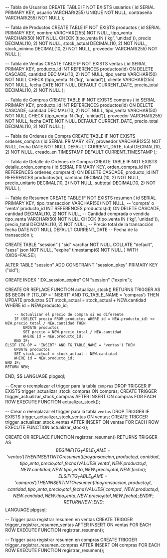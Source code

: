 
-- Tabla de Usuarios
CREATE TABLE IF NOT EXISTS usuarios (
    id SERIAL PRIMARY KEY,
    usuario VARCHAR(255) UNIQUE NOT NULL,
    contraseña VARCHAR(255) NOT NULL
);

-- Tabla de Productos
CREATE TABLE IF NOT EXISTS productos (
    id SERIAL PRIMARY KEY,
    nombre VARCHAR(255) NOT NULL,
    tipo_venta VARCHAR(50) NOT NULL CHECK (tipo_venta IN ('kg', 'unidad')),
    precio DECIMAL(10, 2) NOT NULL,
    stock_actual DECIMAL(10, 2) NOT NULL,
    stock_minimo DECIMAL(10, 2) NOT NULL,
    proveedor VARCHAR(255) NOT NULL
);

-- Tabla de Ventas
CREATE TABLE IF NOT EXISTS ventas (
    id SERIAL PRIMARY KEY,
    producto_id INT REFERENCES productos(id) ON DELETE CASCADE,
    cantidad DECIMAL(10, 2) NOT NULL,
    tipo_venta VARCHAR(50) NOT NULL CHECK (tipo_venta IN ('kg', 'unidad')),
    cliente VARCHAR(255) NOT NULL,
    fecha DATE NOT NULL DEFAULT CURRENT_DATE,
    precio_total DECIMAL(10, 2) NOT NULL
);

-- Tabla de Compras
CREATE TABLE IF NOT EXISTS compras (
    id SERIAL PRIMARY KEY,
    producto_id INT REFERENCES productos(id) ON DELETE CASCADE,
    cantidad DECIMAL(10, 2) NOT NULL,
    tipo_venta VARCHAR(50) NOT NULL CHECK (tipo_venta IN ('kg', 'unidad')),
    proveedor VARCHAR(255) NOT NULL,
    fecha DATE NOT NULL DEFAULT CURRENT_DATE,
    precio_total DECIMAL(10, 2) NOT NULL
);

-- Tabla de Ordenes de Compra
CREATE TABLE IF NOT EXISTS ordenes_compra (
    id SERIAL PRIMARY KEY,
    proveedor VARCHAR(255) NOT NULL,
    fecha DATE NOT NULL DEFAULT CURRENT_DATE,
    total DECIMAL(10, 2) NOT NULL,
    creado_en TIMESTAMP DEFAULT CURRENT_TIMESTAMP
);

-- Tabla de Detalle de Ordenes de Compra
CREATE TABLE IF NOT EXISTS detalle_orden_compra (
    id SERIAL PRIMARY KEY,
    orden_compra_id INT REFERENCES ordenes_compra(id) ON DELETE CASCADE,
    producto_id INT REFERENCES productos(id),
    cantidad DECIMAL(10, 2) NOT NULL,
    precio_unitario DECIMAL(10, 2) NOT NULL,
    subtotal DECIMAL(10, 2) NOT NULL
);

-- Tabla de Resumen
CREATE TABLE IF NOT EXISTS resumen (
    id SERIAL PRIMARY KEY,
    tipo_transaccion VARCHAR(50) NOT NULL,  -- 'compra' o 'venta'
    producto_id INT REFERENCES productos(id) ON DELETE CASCADE,
    cantidad DECIMAL(10, 2) NOT NULL,  -- Cantidad comprada o vendida
    tipo_venta VARCHAR(50) NOT NULL CHECK (tipo_venta IN ('kg', 'unidad')),
    precio_total DECIMAL(10, 2) NOT NULL,  -- Precio total de la transacción
    fecha DATE NOT NULL DEFAULT CURRENT_DATE  -- Fecha de la transacción
);


CREATE TABLE "session" (
  "sid" varchar NOT NULL COLLATE "default",
  "sess" json NOT NULL,
  "expire" timestamp(6) NOT NULL
)
WITH (OIDS=FALSE);

ALTER TABLE "session" ADD CONSTRAINT "session_pkey" PRIMARY KEY ("sid");

CREATE INDEX "IDX_session_expire" ON "session" ("expire");


CREATE OR REPLACE FUNCTION actualizar_stock()
RETURNS TRIGGER AS $$
BEGIN
    IF (TG_OP = 'INSERT' AND TG_TABLE_NAME = 'compras') THEN
        UPDATE productos 
        SET stock_actual = stock_actual + NEW.cantidad 
        WHERE id = NEW.producto_id;
        
        -- Actualizar el precio de compra si es diferente
        IF (SELECT precio FROM productos WHERE id = NEW.producto_id) <> NEW.precio_total / NEW.cantidad THEN
            UPDATE productos 
            SET precio = NEW.precio_total / NEW.cantidad 
            WHERE id = NEW.producto_id;
        END IF;
    ELSIF (TG_OP = 'INSERT' AND TG_TABLE_NAME = 'ventas') THEN
        UPDATE productos 
        SET stock_actual = stock_actual - NEW.cantidad 
        WHERE id = NEW.producto_id;
    END IF;
    RETURN NEW;
END;
$$ LANGUAGE plpgsql;



-- Crear o reemplazar el trigger para la tabla `compras`
DROP TRIGGER IF EXISTS trigger_actualizar_stock_compras ON compras;
CREATE TRIGGER trigger_actualizar_stock_compras
AFTER INSERT ON compras
FOR EACH ROW
EXECUTE FUNCTION actualizar_stock();

-- Crear o reemplazar el trigger para la tabla `ventas`
DROP TRIGGER IF EXISTS trigger_actualizar_stock_ventas ON ventas;
CREATE TRIGGER trigger_actualizar_stock_ventas
AFTER INSERT ON ventas
FOR EACH ROW
EXECUTE FUNCTION actualizar_stock();


CREATE OR REPLACE FUNCTION registrar_resumen()
RETURNS TRIGGER AS $$
BEGIN
    IF (TG_TABLE_NAME = 'ventas') THEN
        INSERT INTO resumen (tipo_transaccion, producto_id, cantidad, tipo_venta, precio_total, fecha)
        VALUES ('venta', NEW.producto_id, NEW.cantidad, NEW.tipo_venta, NEW.precio_total, NEW.fecha);
    ELSIF (TG_TABLE_NAME = 'compras') THEN
        INSERT INTO resumen (tipo_transaccion, producto_id, cantidad, tipo_venta, precio_total, fecha)
        VALUES ('compra', NEW.producto_id, NEW.cantidad, NEW.tipo_venta, NEW.precio_total, NEW.fecha);
    END IF;
    RETURN NEW;
END;
$$ LANGUAGE plpgsql;


-- Trigger para registrar resumen en ventas
CREATE TRIGGER trigger_registrar_resumen_ventas
AFTER INSERT ON ventas
FOR EACH ROW
EXECUTE FUNCTION registrar_resumen();

-- Trigger para registrar resumen en compras
CREATE TRIGGER trigger_registrar_resumen_compras
AFTER INSERT ON compras
FOR EACH ROW
EXECUTE FUNCTION registrar_resumen();